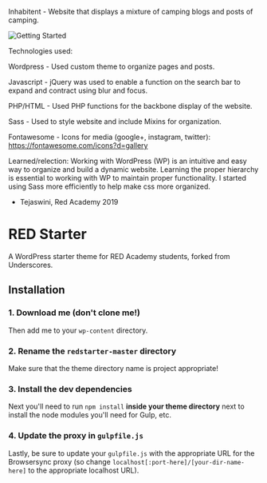 Inhabitent - Website that displays a mixture of camping blogs and posts of camping.

![Getting Started](P4-INHABITANT/themes/inhabitant/images/screenshot.png)

Technologies used:

Wordpress - Used custom theme to organize pages and posts.

Javascript - jQuery was used to enable a function on the search bar to expand and contract using blur and focus.

PHP/HTML - Used PHP functions for the backbone display of the website.

Sass - Used to style website and include Mixins for organization.

Fontawesome - Icons for media (google+, instagram, twitter): https://fontawesome.com/icons?d=gallery

Learned/relection:
Working with WordPress (WP) is an intuitive and easy way to organize and build a dynamic website. Learning the proper hierarchy is essential to working with WP to maintain proper functionality. I started using Sass more efficiently to help make css more organized.

- Tejaswini, Red Academy 2019





# RED Starter

A WordPress starter theme for RED Academy students, forked from Underscores.

## Installation

### 1. Download me (don't clone me!)

Then add me to your `wp-content` directory.

### 2. Rename the `redstarter-master` directory

Make sure that the theme directory name is project appropriate!

### 3. Install the dev dependencies

Next you'll need to run `npm install` **inside your theme directory** next to install the node modules you'll need for Gulp, etc.

### 4. Update the proxy in `gulpfile.js`

Lastly, be sure to update your `gulpfile.js` with the appropriate URL for the Browsersync proxy (so change `localhost[:port-here]/[your-dir-name-here]` to the appropriate localhost URL).
